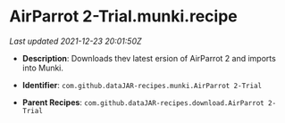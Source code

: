 # AirParrot 2-Trial.munki.recipe

_Last updated 2021-12-23 20:01:50Z_

- **Description**: Downloads thev latest ersion of AirParrot 2 and imports into Munki.

- **Identifier**: `com.github.dataJAR-recipes.munki.AirParrot 2-Trial`

- **Parent Recipes**: `com.github.dataJAR-recipes.download.AirParrot 2-Trial`
